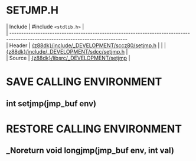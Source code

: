 # SETJMP.H

 | Include    | #include `<stdlib.h>`                                                                                              |                         
 | -------------------------------------------------------------------------------------------------------------------------------                         
 | Header     | [{z88dk}/include/_DEVELOPMENT/sccz80/setjmp.h](https://raw.githubusercontent.com/z88dk/z88dk/master/include/_DEVELOPMENT/sccz80/setjmp.h) | 
 | | [{z88dk}/include/_DEVELOPMENT/sdcc/setjmp.h](https://raw.githubusercontent.com/z88dk/z88dk/master/include/_DEVELOPMENT/sdcc/setjmp.h) |                
 | Source     | [{z88dk}/libsrc/_DEVELOPMENT/setjmp](https://raw.githubusercontent.com/z88dk/z88dk/master/libsrc/_DEVELOPMENT/setjmp/)                     |

# SAVE CALLING ENVIRONMENT

## int setjmp(jmp_buf env)

# RESTORE CALLING ENVIRONMENT

## _Noreturn void longjmp(jmp_buf env, int val)

